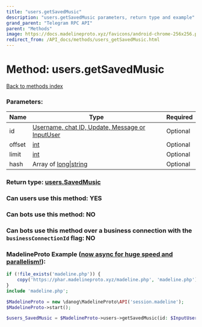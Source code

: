 ```yaml
---
title: "users.getSavedMusic"
description: "users.getSavedMusic parameters, return type and example"
grand_parent: "Telegram RPC API"
parent: "Methods"
image: https://docs.madelineproto.xyz/favicons/android-chrome-256x256.png
redirect_from: /API_docs/methods/users_getSavedMusic.html
---
```

# Method: users.getSavedMusic
[Back to methods index](index.html)



### Parameters:

| Name     |    Type       | Required |
|----------|---------------|----------|
|id|[Username, chat ID, Update, Message or InputUser](/API_docs/types/InputUser.html) | Optional|
|offset|[int](/API_docs/types/int.html) | Optional|
|limit|[int](/API_docs/types/int.html) | Optional|
|hash|Array of [long\|string](/API_docs/types/long\|string.html) | Optional|


### Return type: [users.SavedMusic](/API_docs/types/users.SavedMusic.html)

### Can users use this method: **YES**


### Can bots use this method: **NO**


### Can bots use this method over a business connection with the `businessConnectionId` flag: **NO**


### MadelineProto Example ([now async for huge speed and parallelism!](https://docs.madelineproto.xyz/docs/ASYNC.html)):


```php
if (!file_exists('madeline.php')) {
    copy('https://phar.madelineproto.xyz/madeline.php', 'madeline.php');
}
include 'madeline.php';

$MadelineProto = new \danog\MadelineProto\API('session.madeline');
$MadelineProto->start();

$users_SavedMusic = $MadelineProto->users->getSavedMusic(id: $InputUser, offset: $int, limit: $int, hash: [$long\|string, $long\|string], );
```


